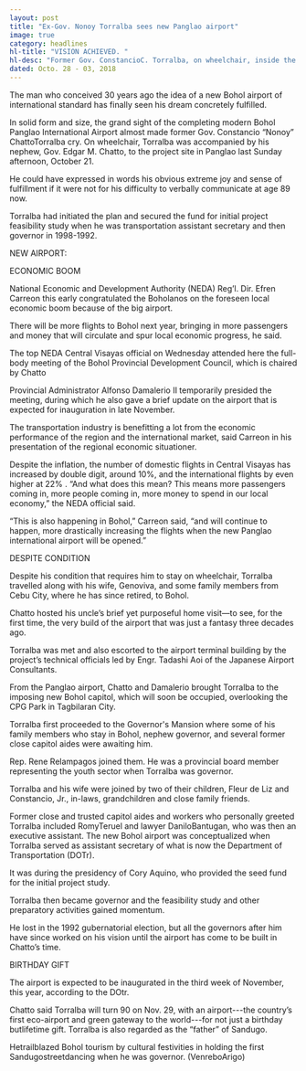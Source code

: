 ```yaml
---
layout: post
title: "Ex-Gov. Nonoy Torralba sees new Panglao airport"
image: true
category: headlines
hl-title: "VISION ACHIEVED. "
hl-desc: "Former Gov. ConstancioC. Torralba, on wheelchair, inside the terminal building of the new Bohol airport, which he conceived long ago. He visited the completing airport for the first time on Sunday, Oct. 21. To his right are Gov. Edgar Chatto, who is his nephew, and his wife Genoveva fondly called “Ma’am Babing” and Provincial Administrator AeDamalerio."
dated: Octo. 28 - 03, 2018
---
```


The man who conceived 30 years ago the idea of a new Bohol airport of international standard has finally seen his dream concretely fulfilled.

In solid form and size, the grand sight of the completing modern Bohol Panglao International Airport almost made former Gov. Constancio “Nonoy” ChattoTorralba cry.
On wheelchair, Torralba was accompanied by his nephew, Gov. Edgar M. Chatto, to the project site in Panglao last Sunday afternoon, October 21.

He could have expressed in words his obvious extreme joy and sense of fulfillment if it were not for his difficulty to verbally communicate at age 89 now. 

Torralba had initiated the plan and secured the fund for initial project feasibility study when he was transportation assistant secretary and then governor in 1998-1992.

NEW AIRPORT:

ECONOMIC BOOM

National Economic and Development Authority (NEDA) Reg’l. Dir. Efren Carreon this early congratulated the Boholanos on the foreseen local economic boom because of the big airport. 

There will be more flights to Bohol next year, bringing in more passengers and money that will circulate and spur local economic progress, he said.

The top NEDA Central Visayas official on Wednesday attended here the full-body meeting of the Bohol Provincial Development Council, which is chaired by Chatto

Provincial Administrator Alfonso Damalerio II temporarily presided the meeting, during which he also gave a brief update on the airport that is expected for inauguration in late November.

The transportation industry is benefitting a lot from the economic performance of the region and the international market, said Carreon in his presentation of the regional economic situationer.

Despite the inflation, the number of domestic flights in Central Visayas has increased by double digit, around 10%, and the international flights by even higher at 22% .
“And what does this mean? This means more passengers coming in, more people coming in, more money to spend in our local economy,” the NEDA official said.

“This is also happening in Bohol,” Carreon said, “and will continue to happen, more drastically increasing the flights when the new Panglao international airport will be opened.”

DESPITE CONDITION

Despite his condition that requires him to stay on wheelchair, Torralba travelled along with his wife, Genoviva, and some family members from Cebu City, where he has since retired, to Bohol.

Chatto hosted his uncle’s brief yet purposeful home visit—to see, for the first time, the very build of the airport that was just a fantasy three decades ago.

Torralba was met and also escorted to the airport terminal building by the project’s technical officials led by Engr. Tadashi Aoi of the Japanese Airport Consultants.   

From the Panglao airport, Chatto and Damalerio brought Torralba to the imposing new Bohol capitol, which will soon be occupied, overlooking the CPG Park in Tagbilaran City.

Torralba first proceeded to the Governor's Mansion where some of his family members who stay in Bohol, nephew governor, and several former close capitol aides were awaiting him. 

Rep. Rene Relampagos joined them.  He was a provincial board member representing the youth sector when Torralba was governor. 

Torralba and his wife were joined by two of their children, Fleur de Liz and Constancio, Jr., in-laws, grandchildren and close family friends. 

Former close and trusted capitol aides and workers who personally greeted Torralba included RomyTeruel and lawyer DaniloBantugan, who was then an executive assistant. 
The new Bohol airport was conceptualized when Torralba served as assistant secretary of what is now the Department of Transportation (DOTr). 

It was during the presidency of Cory Aquino, who provided the seed fund for the initial project study. 

Torralba then became governor and the feasibility study and other preparatory activities gained momentum. 

He lost in the 1992 gubernatorial election, but all the governors after him have since worked on his vision until the airport has come to be built in Chatto’s time. 

BIRTHDAY GIFT

The airport is expected to be inaugurated in the third week of November, this year, according to the DOtr. 

Chatto said Torralba will turn 90 on Nov. 29, with an airport---the country’s first eco-airport and green gateway to the world---for not just a birthday butlifetime gift. 
Torralba is also regarded as the “father” of Sandugo. 

Hetrailblazed Bohol tourism by cultural festivities in holding the first Sandugostreetdancing when he was governor. (VenreboArigo)